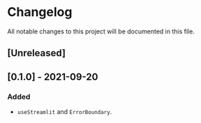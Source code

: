 # Changelog
All notable changes to this project will be documented in this file.

## [Unreleased]

## [0.1.0] - 2021-09-20
### Added
- `useStreamlit` and `ErrorBoundary`.
